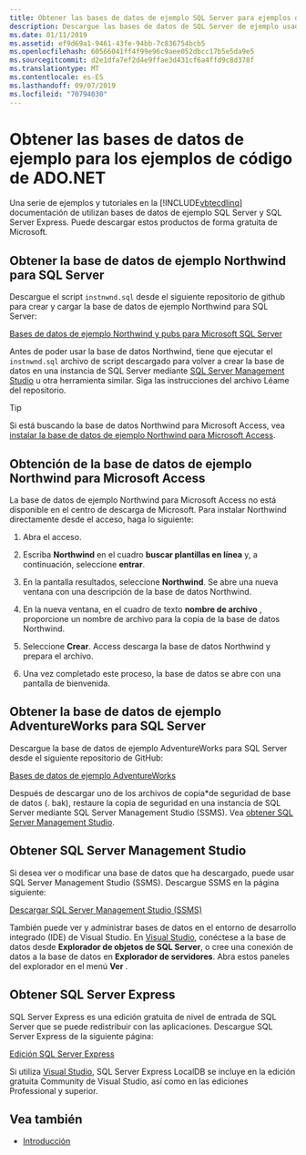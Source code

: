 ```yaml
---
title: Obtener las bases de datos de ejemplo SQL Server para ejemplos de código de ADO.NET
description: Descargue las bases de datos de SQL Server de ejemplo usadas en los ejemplos de código de la documentación de ADO.NET, así como herramientas de SQL Server y administración
ms.date: 01/11/2019
ms.assetid: ef9d69a1-9461-43fe-94bb-7c836754bcb5
ms.openlocfilehash: 60566041ff4f99e96c9aee052dbcc17b5e5da9e5
ms.sourcegitcommit: d2e1dfa7ef2d4e9ffae3d431cf6a4ffd9c8d378f
ms.translationtype: MT
ms.contentlocale: es-ES
ms.lasthandoff: 09/07/2019
ms.locfileid: "70794030"
---
```

# <a name="get-the-sample-databases-for-adonet-code-samples"></a>Obtener las bases de datos de ejemplo para los ejemplos de código de ADO.NET

Una serie de ejemplos y tutoriales en la [!INCLUDE[vbtecdlinq](../../../../../../includes/vbtecdlinq-md.md)] documentación de utilizan bases de datos de ejemplo SQL Server y SQL Server Express. Puede descargar estos productos de forma gratuita de Microsoft.

## <a name="get-the-northwind-sample-database-for-sql-server"></a>Obtener la base de datos de ejemplo Northwind para SQL Server

Descargue el script `instnwnd.sql` desde el siguiente repositorio de github para crear y cargar la base de datos de ejemplo Northwind para SQL Server:

[Bases de datos de ejemplo Northwind y pubs para Microsoft SQL Server](https://github.com/Microsoft/sql-server-samples/tree/master/samples/databases/northwind-pubs)

Antes de poder usar la base de datos Northwind, tiene que ejecutar el `instnwnd.sql` archivo de script descargado para volver a crear la base de datos en una instancia de SQL Server mediante [SQL Server Management Studio](#get_ssms) u otra herramienta similar. Siga las instrucciones del archivo Léame del repositorio.

> [!TIP]
> Si está buscando la base de datos Northwind para Microsoft Access, vea [instalar la base de datos de ejemplo Northwind para Microsoft Access](#northwind_access).

## <a name="northwind_access"></a>Obtención de la base de datos de ejemplo Northwind para Microsoft Access

La base de datos de ejemplo Northwind para Microsoft Access no está disponible en el centro de descarga de Microsoft. Para instalar Northwind directamente desde el acceso, haga lo siguiente:

1. Abra el acceso.

1. Escriba **Northwind** en el cuadro **buscar plantillas en línea** y, a continuación, seleccione **entrar**.

1. En la pantalla resultados, seleccione **Northwind**. Se abre una nueva ventana con una descripción de la base de datos Northwind.

1. En la nueva ventana, en el cuadro de texto **nombre de archivo** , proporcione un nombre de archivo para la copia de la base de datos Northwind.

1. Seleccione **Crear**. Access descarga la base de datos Northwind y prepara el archivo.

1. Una vez completado este proceso, la base de datos se abre con una pantalla de bienvenida.

## <a name="get-the-adventureworks-sample-database-for-sql-server"></a>Obtener la base de datos de ejemplo AdventureWorks para SQL Server

Descargue la base de datos de ejemplo AdventureWorks para SQL Server desde el siguiente repositorio de GitHub:

[Bases de datos de ejemplo AdventureWorks](https://github.com/Microsoft/sql-server-samples/releases/tag/adventureworks)

Después de descargar uno de los archivos de copia\*de seguridad de base de datos (. bak), restaure la copia de seguridad en una instancia de SQL Server mediante SQL Server Management Studio (SSMS). Vea [obtener SQL Server Management Studio](#get_ssms).

## <a name="get_ssms"></a>Obtener SQL Server Management Studio
Si desea ver o modificar una base de datos que ha descargado, puede usar SQL Server Management Studio (SSMS). Descargue SSMS en la página siguiente:

[Descargar SQL Server Management Studio (SSMS)](/sql/ssms/download-sql-server-management-studio-ssms) 

También puede ver y administrar bases de datos en el entorno de desarrollo integrado (IDE) de Visual Studio. En [Visual Studio](https://www.visualstudio.com/downloads/?utm_medium=microsoft&utm_source=docs.microsoft.com&utm_campaign=button+cta&utm_content=download+vs2017), conéctese a la base de datos desde **Explorador de objetos de SQL Server**, o cree una conexión de datos a la base de datos en **Explorador de servidores**. Abra estos paneles del explorador en el menú **Ver** .

## <a name="get_sql"></a>Obtener SQL Server Express

SQL Server Express es una edición gratuita de nivel de entrada de SQL Server que se puede redistribuir con las aplicaciones. Descargue SQL Server Express de la siguiente página:
  
[Edición SQL Server Express](https://www.microsoft.com/sql-server/sql-server-editions-express)

Si utiliza [Visual Studio](https://www.visualstudio.com/downloads/?utm_medium=microsoft&utm_source=docs.microsoft.com&utm_campaign=button+cta&utm_content=download+vs2017), SQL Server Express LocalDB se incluye en la edición gratuita Community de Visual Studio, así como en las ediciones Professional y superior.  

## <a name="see-also"></a>Vea también

- [Introducción](getting-started.md)
